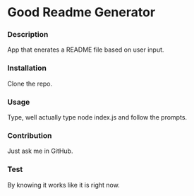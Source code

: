 # Good Readme Generator


  ### Description
  App that enerates a README file based on user input.
  ### Installation
  Clone the repo.
  ### Usage
  Type, well actually type node index.js and follow the prompts.
  ### Contribution
  Just ask me in GitHub.
  ### Test
  By knowing it works like it is right now.

